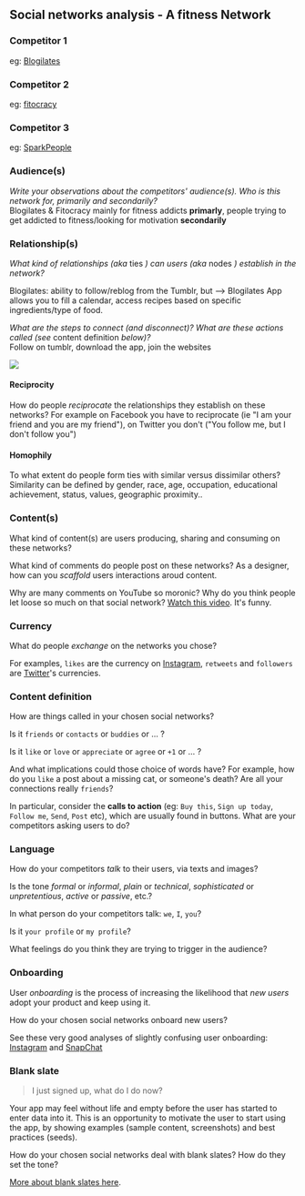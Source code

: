 ## Social networks analysis - A fitness Network

### Competitor 1

eg: [Blogilates](http://blogilates.tumblr.com/)

### Competitor 2

eg: [fitocracy](https://www.fitocracy.com/)

### Competitor 3

eg: [SparkPeople](http://www.sparkpeople.com/)


### Audience(s)

*Write your observations about the competitors' audience(s). Who is this network for, primarily and secondarily?*
<br>
Blogilates & Fitocracy mainly for fitness addicts **primarly**, people trying to get addicted to fitness/looking for motivation **secondarily** 

### Relationship(s)

*What kind of relationships (aka* ties *) can users (aka* nodes *) establish in the network?*

Blogilates: ability to follow/reblog from the Tumblr, but --> Blogilates App allows you to fill a calendar, access recipes based on specific ingredients/type of food.

*What are the steps to connect (and disconnect)? What are these actions called (see* content definition *below)?*<br>
Follow on tumblr, download the app, join the websites

![](https://raw.githubusercontent.com/RavensbourneWebMedia/WEB14204/master/sessions/assets/social-network-graph.png)

#### Reciprocity

How do people *reciprocate* the relationships they establish on these networks? For example on Facebook you have to reciprocate (ie "I am your friend and you are my friend"), on Twitter you don't ("You follow me, but I don't follow you")

#### Homophily

To what extent do people form ties with similar versus dissimilar others? Similarity can be defined by gender, race, age, occupation, educational achievement, status, values, geographic proximity.. 

### Content(s)

What kind of content(s) are users producing, sharing and consuming on these networks?

What kind of comments do people post on these networks? As a designer, how can you *scaffold* users interactions aroud content.

Why are many comments on YouTube so moronic? Why do you think people let loose so much on that social network? [Watch this video](https://www.youtube.com/watch?v=gx-WBaSNrTQ). It's funny.

### Currency

What do people *exchange* on the networks you chose?

For examples, `likes` are the currency on [Instagram](http://instagram.com), `retweets` and `followers` are [Twitter](https://twitter.com)'s currencies.

### Content definition

How are things called in your chosen social networks?

Is it `friends` or `contacts` or `buddies` or ... ?

Is it `like` or `love` or `appreciate` or `agree` or `+1` or ... ? 

And what implications could those choice of words have? For example, how do you `like` a post about a missing cat, or someone's death? Are all your connections really `friends`?

In particular, consider the **calls to action** (eg: `Buy this`, `Sign up today`, `Follow me`, `Send`, `Post` etc), which are usually found in buttons. What are your competitors asking users to do?

### Language

How do your competitors *talk* to their users, via texts and images?

Is the tone *formal* or *informal*, *plain* or *technical*, *sophisticated* or *unpretentious*, *active* or *passive*, etc.?

In what person do your competitors talk: `we`, `I`, `you`?

Is it `your profile` or `my profile`? 

What feelings do you think they are trying to trigger in the audience? 

### Onboarding

User *onboarding* is the process of increasing the likelihood that *new users* adopt your product and keep using it.

How do your chosen social networks onboard new users?

See these very good analyses of slightly confusing user onboarding: [Instagram](http://www.useronboard.com/how-instagram-onboards-new-users/) and [SnapChat](http://www.useronboard.com/how-snapchat-onboards-new-users/)

### Blank slate

> I just signed up, what do I do now?

Your app may feel without life and empty before the user has started to enter data into it. This is an opportunity to motivate the user to start using the app, by showing examples (sample content, screenshots) and best practices (seeds).

How do your chosen social networks deal with blank slates? How do they set the tone?

[More about blank slates here](http://ui-patterns.com/patterns/BlankSlate).


